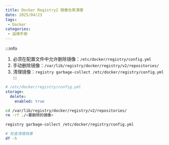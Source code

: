 ```yaml
---
title: Docker Registry2 镜像仓库清理
date: 2025/04/23
tags:
 - Docker
categories:
 - 运维手册
---
```


:::info
1. 必须在配置文件中允许删除镜像：`/etc/docker/registry/config.yml`
2. 手动删除镜像：`/var/lib/registry/docker/registry/v2/repositories/`
3. 清理镜像：`registry garbage-collect /etc/docker/registry/config.yml`
:::

```yml
# /etc/docker/registry/config.yml
storage:
  delete:
    enabled: true
```

```bash
cd /var/lib/registry/docker/registry/v2/repositories/
rm -rf ./<要删除的镜像>

registry garbage-collect /etc/docker/registry/config.yml
```

```bash
# 检查清理效果
df -h
```
